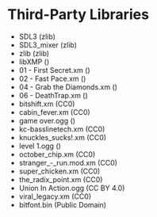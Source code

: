 # Third-Party Libraries

- SDL3 (zlib)
- SDL3_mixer (zlib)
- zlib (zlib)
- libXMP ()
- 01 - First Secret.xm ()
- 02 - Fast Pace.xm ()
- 04 - Grab the Diamonds.xm ()
- 06 - DeathTrap.xm ()
- bitshift.xm (CC0)
- cabin_fever.xm (CC0)
- game over.ogg ()
- kc-basslinetech.xm (CC0)
- knuckles_sucks!.xm (CC0)
- level 1.ogg ()
- october_chip.xm (CC0)
- stranger_-_run.mod.xm (CC0)
- super_chicken.xm (CC0)
- the_radix_point.xm (CC0)
- Union In Action.ogg (CC BY 4.0)
- viral_legacy.xm (CC0)
- bitfont.bin (Public Domain)
